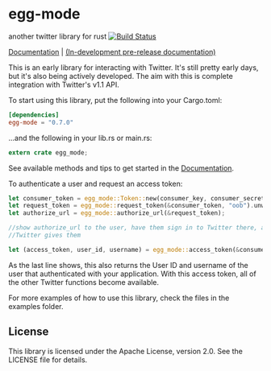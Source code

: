 # egg-mode

another twitter library for rust [![Build Status](https://travis-ci.org/QuietMisdreavus/twitter-rs.svg?branch=master)](https://travis-ci.org/QuietMisdreavus/twitter-rs)

[Documentation][] | [(In-development pre-release documentation)][doc-dev]

[Documentation]: https://shiva.icesoldier.me/doc/egg_mode/
[doc-dev]: https://shiva.icesoldier.me/doc-dev/egg_mode/

This is an early library for interacting with Twitter. It's still pretty early days, but it's also
being actively developed. The aim with this is complete integration with Twitter's v1.1 API.

To start using this library, put the following into your Cargo.toml:

```TOML
[dependencies]
egg-mode = "0.7.0"
```

...and the following in your lib.rs or main.rs:

```rust
extern crate egg_mode;
```

See available methods and tips to get started in the [Documentation][].

To authenticate a user and request an access token:

```rust
let consumer_token = egg_mode::Token::new(consumer_key, consumer_secret);
let request_token = egg_mode::request_token(&consumer_token, "oob").unwrap();
let authorize_url = egg_mode::authorize_url(&request_token);

//show authorize_url to the user, have them sign in to Twitter there, and enter the PIN that
//Twitter gives them

let (access_token, user_id, username) = egg_mode::access_token(&consumer_token, &request_token, pin).unwrap();
```

As the last line shows, this also returns the User ID and username of the user that authenticated
with your application. With this access token, all of the other Twitter functions become available.

For more examples of how to use this library, check the files in the examples folder.

## License

This library is licensed under the Apache License, version 2.0. See the LICENSE file for details.
